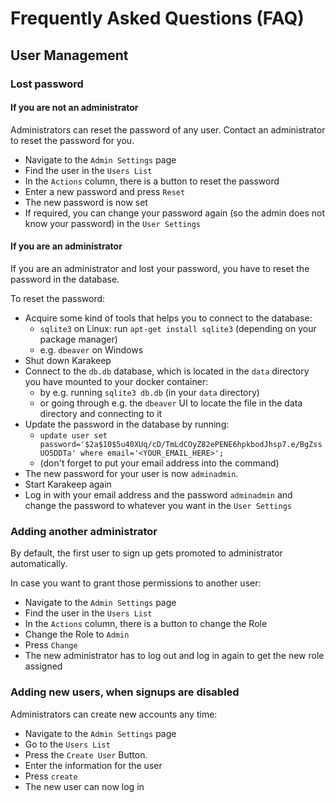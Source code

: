 # Frequently Asked Questions (FAQ)

## User Management

### Lost password

#### If you are not an administrator

Administrators can reset the password of any user. Contact an administrator to reset the password for you.

* Navigate to the `Admin Settings` page
* Find the user in the `Users List`
* In the `Actions` column, there is a button to reset the password
* Enter a new password and press `Reset`
* The new password is now set
* If required, you can change your password again (so the admin does not know your password) in the `User Settings`

#### If you are an administrator

If you are an administrator and lost your password, you have to reset the password in the database.

To reset the password:

* Acquire some kind of tools that helps you to connect to the database:
  * `sqlite3` on Linux: run `apt-get install sqlite3` (depending on your package manager)
  * e.g. `dbeaver` on Windows
* Shut down Karakeep
* Connect to the `db.db` database, which is located in the `data` directory you have mounted to your docker container:
  * by e.g. running `sqlite3 db.db` (in your `data` directory)
  * or going through e.g. the `dbeaver` UI to locate the file in the data directory and connecting to it
* Update the password in the database by running:
  * `update user set password='$2a$10$5u40XUq/cD/TmLdCOyZ82ePENE6hpkbodJhsp7.e/BgZssUO5DDTa' where email='<YOUR_EMAIL_HERE>';`
  * (don't forget to put your email address into the command)
* The new password for your user is now `adminadmin`.
* Start Karakeep again
* Log in with your email address and the password `adminadmin` and change the password to whatever you want in the `User Settings`

### Adding another administrator

By default, the first user to sign up gets promoted to administrator automatically.

In case you want to grant those permissions to another user:

* Navigate to the `Admin Settings` page
* Find the user in the `Users List`
* In the `Actions` column, there is a button to change the Role
* Change the Role to `Admin`
* Press `Change`
* The new administrator has to log out and log in again to get the new role assigned

### Adding new users, when signups are disabled

Administrators can create new accounts any time:

* Navigate to the `Admin Settings` page
* Go to the `Users List`
* Press the `Create User` Button.
* Enter the information for the user
* Press `create`
* The new user can now log in
